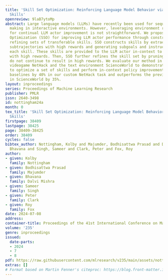 ```yaml
---
title: 'Skill Set Optimization: Reinforcing Language Model Behavior via Transferable
  Skills'
openreview: 9laB7ytoMp
abstract: Large language models (LLMs) have recently been used for sequential decision
  making in interactive environments. However, leveraging environment reward signals
  for continual LLM actor improvement is not straightforward. We propose Skill Set
  Optimization (SSO) for improving LLM actor performance through constructing and
  refining sets of transferable skills. SSO constructs skills by extracting common
  subtrajectories with high rewards and generating subgoals and instructions to represent
  each skill. These skills are provided to the LLM actor in-context to reinforce behaviors
  with high rewards. Then, SSO further refines the skill set by pruning skills that
  do not continue to result in high rewards. We evaluate our method in the classic
  videogame NetHack and the text environment ScienceWorld to demonstrate SSO’s ability
  to optimize a set of skills and perform in-context policy improvement. SSO outperforms
  baselines by 40% in our custom NetHack task and outperforms the previous state-of-the-art
  in ScienceWorld by 35%.
layout: inproceedings
series: Proceedings of Machine Learning Research
publisher: PMLR
issn: 2640-3498
id: nottingham24a
month: 0
tex_title: 'Skill Set Optimization: Reinforcing Language Model Behavior via Transferable
  Skills'
firstpage: 38409
lastpage: 38425
page: 38409-38425
order: 38409
cycles: false
bibtex_author: Nottingham, Kolby and Majumder, Bodhisattwa Prasad and Dalvi Mishra,
  Bhavana and Singh, Sameer and Clark, Peter and Fox, Roy
author:
- given: Kolby
  family: Nottingham
- given: Bodhisattwa Prasad
  family: Majumder
- given: Bhavana
  family: Dalvi Mishra
- given: Sameer
  family: Singh
- given: Peter
  family: Clark
- given: Roy
  family: Fox
date: 2024-07-08
address:
container-title: Proceedings of the 41st International Conference on Machine Learning
volume: '235'
genre: inproceedings
issued:
  date-parts:
  - 2024
  - 7
  - 8
pdf: https://raw.githubusercontent.com/mlresearch/v235/main/assets/nottingham24a/nottingham24a.pdf
extras: []
# Format based on Martin Fenner's citeproc: https://blog.front-matter.io/posts/citeproc-yaml-for-bibliographies/
---
```

